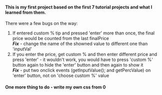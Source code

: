 #### This is my first project based on the first 7 tutorial projects and what I learned from them. 

There were a few bugs on the way: 

1. If entered custom % tip and pressed 'enter' more than once, the final price would be counted from the last finalPrice  
**_Fix_** - change the name of the showned value to different one than 'inputVal'
2. If you enter the price, get custom % and then enter different price and press 'enter' - it wouldn't work, you would have to press 'custom %' 
button again to hide the 'enter' button and then again to show it  
**_Fix_** - put two onclick events (getInputValue(); and getPercValue) on 'enter' button, not on 'choose custom %' value

#### One more thing to do - write my own css from 0
